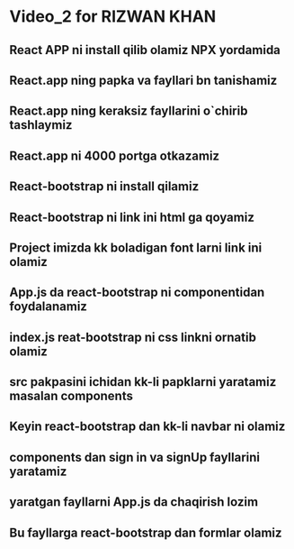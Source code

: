 # Video_2 for RIZWAN KHAN

## React APP ni install qilib olamiz NPX yordamida
## React.app ning papka va fayllari bn tanishamiz
## React.app ning keraksiz fayllarini o`chirib tashlaymiz
## React.app ni 4000 portga otkazamiz
## React-bootstrap ni install qilamiz
## React-bootstrap ni link ini html ga qoyamiz
## Project imizda kk boladigan font larni link ini olamiz
## App.js da react-bootstrap ni componentidan foydalanamiz
## index.js reat-bootstrap ni css linkni ornatib olamiz
## src pakpasini ichidan kk-li papklarni yaratamiz masalan components
## Keyin react-bootstrap dan kk-li navbar ni olamiz
## components dan sign in va signUp fayllarini yaratamiz
## yaratgan fayllarni App.js da chaqirish lozim
## Bu fayllarga react-bootstrap dan formlar olamiz